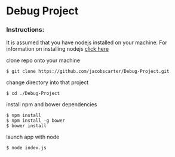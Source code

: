 Debug Project
=========================

<h3>Instructions:</h3>

It is assumed that you have nodejs installed on your machine.  For information on installing nodejs [click here](https://nodejs.org/)

clone repo onto your machine

```
$ git clone https://github.com/jacobscarter/Debug-Project.git
```

change directory into that project

```
$ cd ./Debug-Project
```

install npm and bower dependencies

```
$ npm install
$ npm install -g bower
$ bower install
```

launch app with node

```
$ node index.js
```
